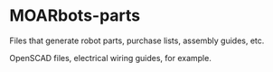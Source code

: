 # MOARbots-parts
Files that generate robot parts, purchase lists, assembly guides, etc.

OpenSCAD files, electrical wiring guides, for example.
